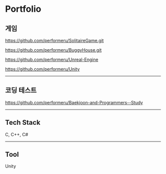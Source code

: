 # Portfolio

## 게임
https://github.com/performeru/SolitaireGame.git

https://github.com/performeru/BuggyHouse.git

https://github.com/performeru/Unreal-Engine

https://github.com/performeru/Unity
___
## 코딩 테스트
https://github.com/performeru/Baekjoon-and-Programmers--Study
___
## Tech Stack

C, C++, C#

___
## Tool

Unity

